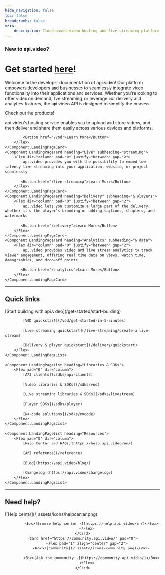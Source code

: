 ```yaml
---
hide_navigation: false
toc: false
breadcrumbs: false
meta: 
    description: Cloud-based video hosting and live streaming platform with analytics. Mobile and web SDKs for VOD, live streaming, and player for NodeJS, Javascript, Typescript, Python, Go, PHP, C#, iOS Swift, Android Kotlin.
---
```


<div class="section-header no-toc">

### New to api.video?

# Get started <span style="color: var(--accent-10)">[here](/get-started/start-building.md)</span>!

</div>

Welcome to the developer documentation of api.video! Our platform empowers developers and businesses to seamlessly integrate video functionality into their applications and services. Whether you're looking to offer video on demand, live streaming, or leverage our delivery and analytics features, the api.video API is designed to simplify the process.

Check out the products!

<Grid cols="2" gap="3">
    <Component.LandingPageCard heading="Video" subheading="on demand">
        <Flex dir="column" pad="0" justify="between" gap="2">
            api.video's hosting service enables you to upload and store videos, and then deliver and share them easily across various devices and platforms.

            <Button href="/vod">Learn More</Button>
        </Flex>
    </Component.LandingPageCard>
    <Component.LandingPageCard heading="Live" subheading="streaming">
        <Flex dir="column" pad="0" justify="between" gap="2">
            api.video provides you with the possibility to embed low-latency live streaming into your application, website, or project seamlessly.
           
           <Button href="/live-streaming">Learn More</Button>
        </Flex>
    </Component.LandingPageCard>
    <Component.LandingPageCard heading="Delivery" subheading="& players">
        <Flex dir="column" pad="0" justify="between" gap="2">
            api.video lets you customize a large part of the delivery, whether it's the player's branding or adding captions, chapters, and watermarks.
           
           <Button href="/delivery">Learn More</Button>
        </Flex>
    </Component.LandingPageCard>
    <Component.LandingPageCard heading="Analytics" subheading="& data">
        <Flex dir="column" pad="0" justify="between" gap="2">
            api.video provides video and live stream analytics to track viewer engagement, offering real time data on views, watch time, demographics, and drop-off points.
           
           <Button href="/analytics">Learn More</Button>
        </Flex>
    </Component.LandingPageCard>
</Grid>


<div class="section-header">

<hr/>

## Quick links

</div>

<Grid cols="3" gap="3">
    <Component.LandingPageList heading="Get Started">
        <Flex pad="0" dir="column">
            [Start building with api.video](/get-started/start-building)

            [VOD quickstart](/vod/get-started-in-5-minutes)

            [Live streaming quickstart](/live-streaming/create-a-live-stream)

            [Delivery & player quickstart](/delivery/quickstart)
        </Flex>
    </Component.LandingPageList>

    <Component.LandingPageList heading="Libraries & SDKs">
        <Flex pad="0" dir="column">
            [API clients](/sdks/api-clients)

            [Video libraries & SDKs](/sdks/vod)

            [Live streaming libraries & SDKs](/sdks/livestream)

            [Player SDKs](/sdks/player)

            [No-code solutions](/sdks/nocode)
        </Flex>
    </Component.LandingPageList>

    <Component.LandingPageList heading="Resources">
        <Flex pad="0" dir="column">
            [Help Center and FAQs](https://help.api.video/en/)

            [API reference](/reference)

            [Blog](https://api.video/blog/)

            [Changelog](https://api.video/changelog/)
        </Flex>
    </Component.LandingPageList>
</Grid>

<div class="section-header"> 

<hr/>

## Need help?

</div>

<Grid cols="1" gap="2">
    <Card href="https://help.api.video/en/" pad="0">
        <Flex pad="1" align="center" gap="2">
            <Box>![Help center](/_assets/icons/helpcenter.png)</Box>

            <Box>[Browse help center ›](https://help.api.video/en/)</Box>
        </Flex>
    </Card>
    <Card href="https://community.api.video/" pad="0">
        <Flex pad="1" align="center" gap="2">
            <Box>![Community](/_assets/icons/community.png)</Box>

            <Box>[Ask the community ›](https://community.api.video/)</Box>
        </Flex>
    </Card>
</Grid>